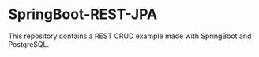 # SpringBoot-REST-JPA
This repository contains a REST CRUD example made with SpringBoot and PostgreSQL.
